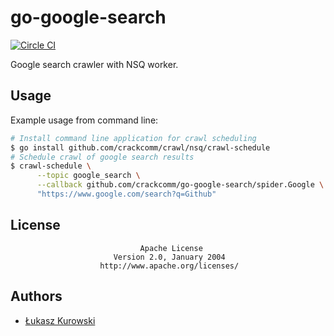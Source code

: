 # go-google-search

[![Circle CI](https://img.shields.io/circleci/project/crackcomm/go-google-search.svg)](https://circleci.com/gh/crackcomm/go-google-search)

Google search crawler with NSQ worker.

## Usage

Example usage from command line:

```sh
# Install command line application for crawl scheduling
$ go install github.com/crackcomm/crawl/nsq/crawl-schedule
# Schedule crawl of google search results
$ crawl-schedule \
      --topic google_search \
      --callback github.com/crackcomm/go-google-search/spider.Google \
      "https://www.google.com/search?q=Github"
```

## License

                                 Apache License
                           Version 2.0, January 2004
                        http://www.apache.org/licenses/

## Authors

* [Łukasz Kurowski](https://github.com/crackcomm)
